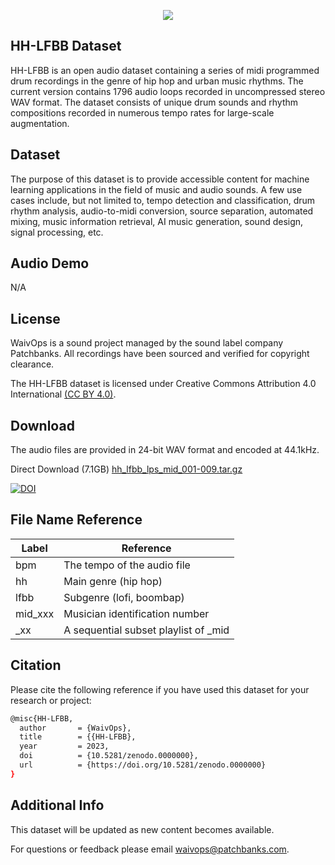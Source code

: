 <p align="center">
  <img src="https://user-images.githubusercontent.com/115654234/213008369-a3a3cc5b-498d-47ea-bd36-4569ce6c4e51.png">
</p>

## HH-LFBB Dataset

HH-LFBB is an open audio dataset containing a series of midi programmed drum recordings in the genre of hip hop and urban music rhythms. The current version contains 1796 audio loops recorded in uncompressed stereo WAV format. The dataset consists of unique drum sounds and rhythm compositions recorded in numerous tempo rates for large-scale augmentation.

## Dataset

The purpose of this dataset is to provide accessible content for machine learning applications in the field of music and audio sounds. A few use cases include, but not limited to, tempo detection and classification, drum rhythm analysis, audio-to-midi conversion, source separation, automated mixing, music information retrieval, AI music generation, sound design, signal processing, etc.


## Audio Demo

N/A


## License

WaivOps is a sound project managed by the sound label company Patchbanks. All recordings have been sourced and verified for copyright clearance.

The HH-LFBB dataset is licensed under Creative Commons Attribution 4.0 International [(CC BY 4.0)](https://creativecommons.org/licenses/by/4.0/).
## Download

The audio files are provided in 24-bit WAV format and encoded at 44.1kHz.

Direct Download (7.1GB) [hh_lfbb_lps_mid_001-009.tar.gz](https://linktodocumentation)

[![DOI](https://zenodo.org/badge/DOI/10.5281/zenodo.7523435.svg)](https://doi.org/10.5281/zenodo.7523435)
## File Name Reference

| Label             | Reference                                                                |
| ----------------- | ------------------------------------------------------------------ |
| bpm  |The tempo of the audio file|
| hh |Main genre (hip hop)|
| lfbb |Subgenre (lofi, boombap)|
| mid_xxx |Musician identification number|
| _xx |A sequential subset playlist of _mid|
## Citation

Please cite the following reference if you have used this dataset for your research or project:
```bash
@misc{HH-LFBB,
  author       = {WaivOps},
  title        = {{HH-LFBB},
  year         = 2023,
  doi          = {10.5281/zenodo.0000000},
  url          = {https://doi.org/10.5281/zenodo.0000000}
}
```


## Additional Info

This dataset will be updated as new content becomes available. 

For questions or feedback please email waivops@patchbanks.com.

